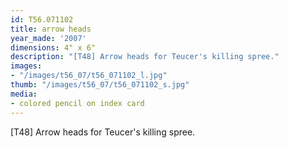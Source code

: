 ```yaml
---
id: T56.071102
title: arrow heads
year_made: '2007'
dimensions: 4" x 6"
description: "[T48] Arrow heads for Teucer's killing spree."
images:
- "/images/t56_07/t56_071102_l.jpg"
thumb: "/images/t56_07/t56_071102_s.jpg"
media:
- colored pencil on index card
---
```


[T48] Arrow heads for Teucer's killing spree.
